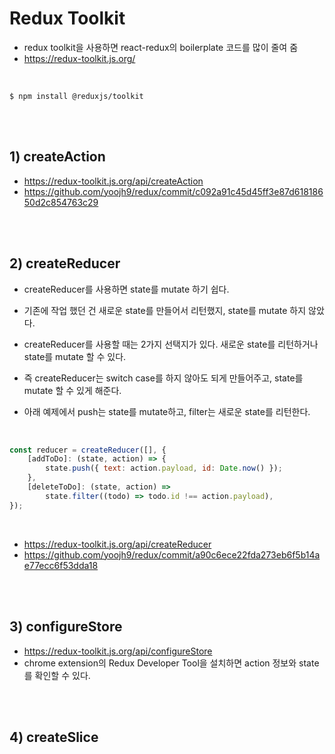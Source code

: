 # Redux Toolkit

-   redux toolkit을 사용하면 react-redux의 boilerplate 코드를 많이 줄여 줌
-   https://redux-toolkit.js.org/

<br>

```
$ npm install @reduxjs/toolkit
```

<br><br>

## 1) createAction

-   https://redux-toolkit.js.org/api/createAction
-   https://github.com/yoojh9/redux/commit/c092a91c45d45ff3e87d61818650d2c854763c29

<br><br>

## 2) createReducer

-   createReducer를 사용하면 state를 mutate 하기 쉽다.
-   기존에 작업 했던 건 새로운 state를 만들어서 리턴했지, state를 mutate 하지 않았다.
-   createReducer를 사용할 때는 2가지 선택지가 있다. 새로운 state를 리턴하거나 state를 mutate 할 수 있다.
-   즉 createReducer는 switch case를 하지 않아도 되게 만들어주고, state를 mutate 할 수 있게 해준다.

-   아래 예제에서 push는 state를 mutate하고, filter는 새로운 state를 리턴한다.

<br>

```javascript
const reducer = createReducer([], {
    [addToDo]: (state, action) => {
        state.push({ text: action.payload, id: Date.now() });
    },
    [deleteToDo]: (state, action) =>
        state.filter((todo) => todo.id !== action.payload),
});
```

<br>

-   https://redux-toolkit.js.org/api/createReducer
-   https://github.com/yoojh9/redux/commit/a90c6ece22fda273eb6f5b14ae77ecc6f53dda18

<br><br>

## 3) configureStore

-   https://redux-toolkit.js.org/api/configureStore
-   chrome extension의 Redux Developer Tool을 설치하면 action 정보와 state를 확인할 수 있다.

<br><br>

## 4) createSlice
